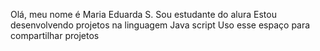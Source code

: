Olá, meu nome é Maria Eduarda S.
Sou estudante do alura
Estou desenvolvendo projetos na linguagem Java script
Uso esse espaço para compartilhar projetos
